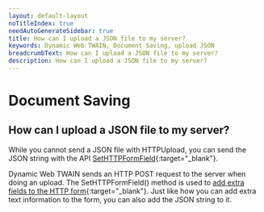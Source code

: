 ```yaml
---
layout: default-layout
noTitleIndex: true
needAutoGenerateSidebar: true
title: How can I upload a JSON file to my server?
keywords: Dynamic Web TWAIN, Document Saving, upload JSON
breadcrumbText: How can I upload a JSON file to my server?
description: How can I upload a JSON file to my server?
---
```


# Document Saving

## How can I upload a JSON file to my server?

While you cannot send a JSON file with HTTPUpload, you can send the JSON string with the API [SetHTTPFormField](/_articles/info/api/WebTwain_IO.md#sethttpformfield){:target="_blank"}.

Dynamic Web TWAIN sends an HTTP POST request to the server when doing an upload. The SetHTTPFormField() method is used to [add extra fields to the HTTP form](/_articles/faq/additional-form-fields.md){:target="_blank"}. Just like how you can add extra text information to the form, you can also add the JSON string to it.
